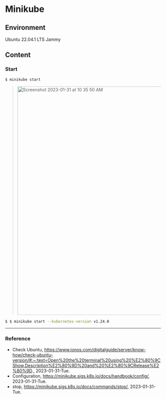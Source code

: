 # Minikube

## Environment

Ubuntu 22.04.1 LTS Jammy

## Content

### Start

```Bash
$ minikube start
```

> <img width="736" alt="Screenshot 2023-01-31 at 10 35 50 AM" src="https://user-images.githubusercontent.com/20737479/215636893-e42997d5-c5ec-4e2d-97c7-6ed7057c907f.png">

```Bash
$ $ minikube start --kubernetes-version v1.24.0
```

---

### Reference
- Check Ubuntu, https://www.ionos.com/digitalguide/server/know-how/check-ubuntu-version/#:~:text=Open%20the%20terminal%20using%20%E2%80%9CShow,Description%E2%80%9D%20and%20%E2%80%9CRelease%E2%80%9D., 2023-01-31-Tue.
- Configuration, https://minikube.sigs.k8s.io/docs/handbook/config/, 2023-01-31-Tue.
- stop, https://minikube.sigs.k8s.io/docs/commands/stop/, 2023-01-31-Tue.
